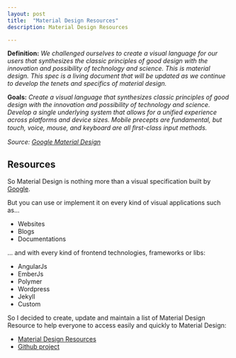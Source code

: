 ```yaml
---
layout: post
title:  "Material Design Resources"
description: Material Design Resources

---
```


**Definition:**
*We challenged ourselves to create a visual language for our users that synthesizes the classic principles of good design with the innovation and possibility of technology and science. This is material design. This spec is a living document that will be updated as we continue to develop the tenets and specifics of material design.*

**Goals:**
*Create a visual language that synthesizes classic principles of good design with the innovation and possibility of technology and science.*
*Develop a single underlying system that allows for a unified experience across platforms and device sizes. Mobile precepts are fundamental, but touch, voice, mouse, and keyboard are all ﬁrst-class input methods.*


*Source: [Google Material Design](http://www.google.com/design/spec/material-design/introduction.html)*

## Resources

So Material Design is nothing more than a visual specification built by [Google](http://www.google.com/design/spec/material-design/introduction.html).

But you can use or implement it on every kind of visual applications such as...

* Websites
* Blogs
* Documentations


... and with every kind of frontend technologies, frameworks or libs:

* AngularJs
* EmberJs
* Polymer
* Wordpress
* Jekyll
* Custom


So I decided to create, update and maintain a list of Material Design Resource to help everyone to access easily and quickly to Material Design:

* [Material Design Resources](http://ypereirareis.github.io/material-design-resources/)
* [Github project](https://github.com/ypereirareis/material-design-resources)


